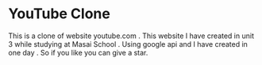 # YouTube Clone
This is a clone of website youtube.com . This website I have created in unit 3 while studying at Masai School . Using google api and I have created in one day . So if you like you can give a star.

